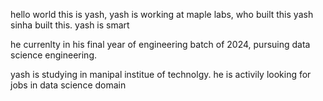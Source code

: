 hello world this is yash, yash is working at maple labs, who built this yash sinha built this.
yash is smart

he currenlty in his final year of engineering batch of 2024, pursuing data science engineering.


yash is studying in manipal institue of technolgy.
he is activily looking for jobs in data science domain


